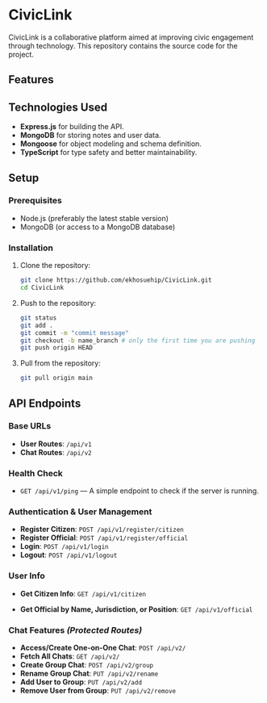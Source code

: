 # CivicLink

CivicLink is a collaborative platform aimed at improving civic engagement through technology. This repository contains the source code for the project.

## Features



## Technologies Used

- **Express.js** for building the API.
- **MongoDB** for storing notes and user data.
- **Mongoose** for object modeling and schema definition.
- **TypeScript** for type safety and better maintainability.

## Setup

### Prerequisites

- Node.js (preferably the latest stable version)
- MongoDB (or access to a MongoDB database)

### Installation

1. Clone the repository:

   ```bash
   git clone https://github.com/ekhosuehip/CivicLink.git
   cd CivicLink
   ```

2. Push to the repository:

   ```bash
   git status
   git add .
   git commit -m "commit message"
   git checkout -b name_branch # only the first time you are pushing
   git push origin HEAD
   ```

3. Pull from the repository:

   ```bash
   git pull origin main
   ```

## API Endpoints

### Base URLs

- **User Routes**: `/api/v1`
- **Chat Routes**: `/api/v2`

### Health Check

- `GET /api/v1/ping` — A simple endpoint to check if the server is running.

### Authentication & User Management

- **Register Citizen**: `POST /api/v1/register/citizen`
- **Register Official**: `POST /api/v1/register/official`
- **Login**: `POST /api/v1/login`
- **Logout**: `POST /api/v1/logout`

### User Info

- **Get Citizen Info**: `GET /api/v1/citizen`

- **Get Official by Name, Jurisdiction, or Position**: `GET /api/v1/official` 

### Chat Features *(Protected Routes)*

- **Access/Create One-on-One Chat**: `POST /api/v2/`
- **Fetch All Chats**: `GET /api/v2/`
- **Create Group Chat**: `POST /api/v2/group`
- **Rename Group Chat**: `PUT /api/v2/rename`
- **Add User to Group**: `PUT /api/v2/add`
- **Remove User from Group**: `PUT /api/v2/remove`

